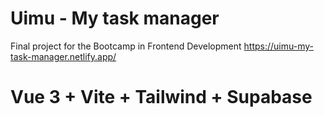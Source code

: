 # Uimu - My task manager

Final project for the Bootcamp in Frontend Development 
https://uimu-my-task-manager.netlify.app/

# Vue 3 + Vite + Tailwind + Supabase
